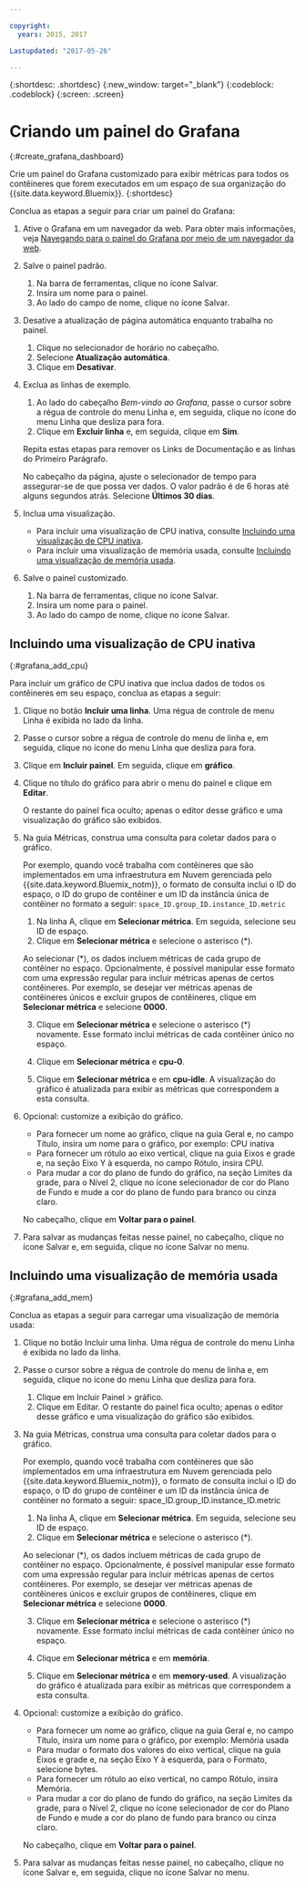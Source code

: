 ```yaml
---

copyright:
  years: 2015, 2017

Lastupdated: "2017-05-26"

---
```



{:shortdesc: .shortdesc}
{:new_window: target="_blank"}
{:codeblock: .codeblock}
{:screen: .screen}

# Criando um painel do Grafana
{:#create_grafana_dashboard}

Crie um painel do Grafana customizado para exibir métricas para todos os contêineres que forem executados
em um espaço de sua organização do {{site.data.keyword.Bluemix}}.
{:shortdesc}

Conclua as etapas a seguir para criar um painel do Grafana:

1. Ative o Grafana em um navegador da web. Para obter mais informações, veja [Navegando para o painel do Grafana por meio de um navegador da web](navigating_grafana.html#launch_grafana_from_browser).

2. Salve o painel padrão.

    1. Na barra de ferramentas, clique no ícone Salvar.
    2. Insira um nome para o painel.
    3. Ao lado do campo de nome, clique no ícone Salvar.
   
3. Desative a atualização de página automática enquanto trabalha no painel. 

    1. Clique no selecionador de horário no cabeçalho.
    2. Selecione **Atualização automática**.
    3. Clique em **Desativar**.
 
 5. Exclua as linhas de exemplo.
 
     1. Ao lado do cabeçalho *Bem-vindo ao Grafana*, passe o cursor sobre a
régua de controle do menu Linha e, em seguida, clique no ícone do menu Linha que desliza para fora.
     2. Clique em **Excluir linha** e, em seguida, clique em
**Sim**.
     
     Repita estas etapas para remover os Links de Documentação e as linhas do Primeiro Parágrafo. 
     
     No cabeçalho da página, ajuste o selecionador de tempo para assegurar-se de que possa ver dados. O valor padrão é de 6 horas até alguns segundos atrás. Selecione **Últimos 30 dias**.
     
6. Inclua uma visualização.

    * Para incluir uma visualização de CPU inativa, consulte
[Incluindo uma visualização de CPU inativa](create_grafana_dashboard.html#grafana_add_cpu).
    * Para incluir uma visualização de memória usada, consulte
[Incluindo uma visualização de memória usada](create_grafana_dashboard.html#grafana_add_mem).
        
7. Salve o painel customizado.

    1. Na barra de ferramentas, clique no ícone Salvar.
    2. Insira um nome para o painel.
    3. Ao lado do campo de nome, clique no ícone Salvar.
    

## Incluindo uma visualização de CPU inativa
{:#grafana_add_cpu}

Para incluir um gráfico de CPU inativa que inclua dados de todos os contêineres em seu espaço, conclua
as etapas a seguir:

1. Clique no botão **Incluir uma linha**. Uma régua de controle de menu Linha é
exibida no lado da linha.
    
2. Passe o cursor sobre a régua de controle do menu de linha e, em seguida, clique no ícone do menu
Linha que desliza para fora.

3. Clique em **Incluir painel**. Em seguida, clique em
**gráfico**.

4. Clique no título do gráfico para abrir o menu do painel e clique em **Editar**. 

    O restante do painel fica oculto; apenas o editor desse gráfico e uma visualização do gráfico
são exibidos.
    
5. Na guia Métricas, construa uma consulta para coletar dados para o gráfico. 

    Por exemplo, quando você trabalha com contêineres que são implementados em uma infraestrutura em Nuvem gerenciada pelo {{site.data.keyword.Bluemix_notm}}, o formato de consulta inclui o ID do espaço, o ID do grupo de contêiner e um ID da instância única de contêiner no formato a seguir: `space_ID.group_ID.instance_ID.metric`
        
    1. Na linha A, clique em **Selecionar métrica**. Em seguida, selecione seu ID de
espaço.
    2. Clique em **Selecionar métrica** e selecione o asterisco (\*).
    
    Ao selecionar (\*), os dados incluem métricas de cada grupo de contêiner no espaço. Opcionalmente, é possível
manipular esse formato com uma expressão regular para incluir métricas apenas de certos contêineres. Por
exemplo, se desejar ver métricas apenas de contêineres únicos e excluir grupos de contêineres, clique em
**Selecionar métrica** e selecione **0000**.
        
    3. Clique em **Selecionar métrica** e selecione o asterisco (\*) novamente. Esse formato inclui métricas de cada contêiner único no espaço.
        
    4. Clique em **Selecionar métrica** e **cpu-0**.
        
    5. Clique em **Selecionar métrica** e em **cpu-idle**. A visualização do gráfico é atualizada para exibir as métricas que correspondem a esta consulta.
    
6. Opcional: customize a exibição do gráfico.
    
    * Para fornecer um nome ao gráfico, clique na guia Geral e, no campo Título, insira um nome para o
gráfico, por exemplo: CPU inativa
    * Para fornecer um rótulo ao eixo vertical, clique na guia Eixos e grade e, na seção Eixo Y à
esquerda, no campo Rótulo, insira CPU.
    * Para mudar a cor do plano de fundo do gráfico, na seção Limites da grade, para o Nível 2, clique
no ícone selecionador de cor do Plano de Fundo e mude a cor do plano de fundo para branco ou cinza claro.
    
    No cabeçalho, clique em **Voltar para o painel**.
    
7. Para salvar as mudanças feitas nesse painel, no cabeçalho, clique no ícone Salvar e, em seguida,
clique no ícone Salvar no menu.


## Incluindo uma visualização de memória usada
{:#grafana_add_mem}

Conclua as etapas a seguir para carregar uma visualização de memória usada:

1. Clique no botão Incluir uma linha. Uma régua de controle do menu Linha é exibida no lado da linha.
   
2. Passe o cursor sobre a régua de controle do menu de linha e, em seguida, clique no ícone do menu
Linha que desliza para fora.

    1. Clique em Incluir Painel > gráfico.
    2. Clique em Editar. O restante do painel fica oculto; apenas o editor desse gráfico e uma visualização do gráfico
são exibidos.
    
3. Na guia Métricas, construa uma consulta para coletar dados para o gráfico. 

    Por exemplo, quando você trabalha com contêineres que são implementados em uma infraestrutura em Nuvem gerenciada pelo {{site.data.keyword.Bluemix_notm}}, o formato de consulta inclui o ID do espaço, o ID do grupo de contêiner e um ID da instância única de contêiner no formato a seguir: space_ID.group_ID.instance_ID.metric
        
    1. Na linha A, clique em **Selecionar métrica**. Em seguida, selecione seu ID de
espaço.
    2. Clique em **Selecionar métrica** e selecione o asterisco (\*).
    
    Ao selecionar (\*), os dados incluem métricas de cada grupo de contêiner no espaço. Opcionalmente, é possível
manipular esse formato com uma expressão regular para incluir métricas apenas de certos contêineres. Por
exemplo, se desejar ver métricas apenas de contêineres únicos e excluir grupos de contêineres, clique em
**Selecionar métrica** e selecione **0000**.
    
    3. Clique em **Selecionar métrica** e selecione o asterisco (\*) novamente. Esse formato inclui métricas de cada contêiner único no espaço.
        
    4. Clique em **Selecionar métrica** e em **memória**.
        
    5. Clique em **Selecionar métrica** e em **memory-used**. A visualização do gráfico é atualizada para exibir as métricas que correspondem a esta consulta.
    
6. Opcional: customize a exibição do gráfico.
    
    * Para fornecer um nome ao gráfico, clique na guia Geral e, no campo Título, insira um nome para o
gráfico, por exemplo: Memória usada
    *  Para mudar o formato dos valores do eixo vertical, clique na guia Eixos e
grade e, na seção Eixo Y à esquerda, para o Formato,
selecione bytes.
    * Para fornecer um rótulo ao eixo vertical, no campo Rótulo, insira
Memória.
    * Para mudar a cor do plano de fundo do gráfico, na seção Limites da grade, para o Nível 2, clique
no ícone selecionador de cor do Plano de Fundo e mude a cor do plano de fundo para branco ou cinza claro.
    
    No cabeçalho, clique em **Voltar para o painel**.

7. Para salvar as mudanças feitas nesse painel, no cabeçalho, clique no ícone Salvar e, em seguida,
clique no ícone Salvar no menu.

